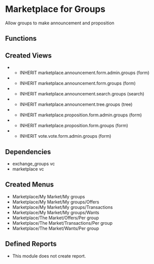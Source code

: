 # Marketplace for Groups #
Allow groups to make announcement and proposition

## Functions ##


## Created Views ##
- * INHERIT marketplace.announcement.form.admin.groups (form)
- * INHERIT marketplace.announcement.form.groups (form)
- * INHERIT marketplace.announcement.search.groups (search)
- * INHERIT marketplace.announcement.tree.groups (tree)
- * INHERIT marketplace.proposition.form.admin.groups (form)
- * INHERIT marketplace.proposition.form.groups (form)
- * INHERIT vote.vote.form.admin.groups (form)

## Dependencies ##
- exchange_groups	vc
- marketplace	      		vc
	
## Created Menus ##
- Marketplace/My Market/My groups
- Marketplace/My Market/My groups/Offers
- Marketplace/My Market/My groups/Transactions
- Marketplace/My Market/My groups/Wants
- Marketplace/The Market/Offers/Per group
- Marketplace/The Market/Transactions/Per group
- Marketplace/The Market/Wants/Per group

## Defined Reports ##
- This module does not create report.
